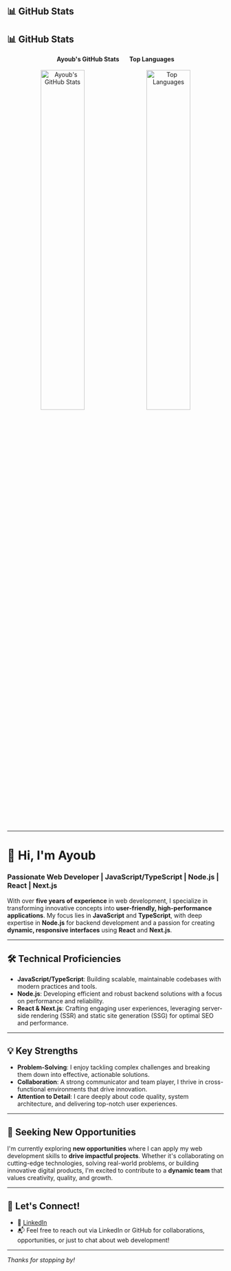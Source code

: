 ## 📊 GitHub Stats

## 📊 GitHub Stats

<p align="center">
  <strong>Ayoub's GitHub Stats</strong> &nbsp;&nbsp;&nbsp;&nbsp; <strong>Top Languages</strong><br><br>
  <img src="https://github-stats-readme-beta.vercel.app/api?username=ayoubaloui94&show_icons=true&theme=github_dark&hide_border=true" alt="Ayoub's GitHub Stats" width="45%" />
  &nbsp;&nbsp;&nbsp;
  <img src="https://github-stats-readme-beta.vercel.app/api/top-langs/?username=ayoubaloui94&layout=compact&theme=github_dark&hide_border=true" alt="Top Languages" width="45%" />
</p>

---

# 👋 Hi, I'm Ayoub

### Passionate Web Developer | JavaScript/TypeScript | Node.js | React | Next.js

With over **five years of experience** in web development, I specialize in transforming innovative concepts into **user-friendly, high-performance applications**. My focus lies in **JavaScript** and **TypeScript**, with deep expertise in **Node.js** for backend development and a passion for creating **dynamic, responsive interfaces** using **React** and **Next.js**.

---

## 🛠️ Technical Proficiencies

- **JavaScript/TypeScript**: Building scalable, maintainable codebases with modern practices and tools.
- **Node.js**: Developing efficient and robust backend solutions with a focus on performance and reliability.
- **React & Next.js**: Crafting engaging user experiences, leveraging server-side rendering (SSR) and static site generation (SSG) for optimal SEO and performance.

---

## 💡 Key Strengths

- **Problem-Solving**: I enjoy tackling complex challenges and breaking them down into effective, actionable solutions.
- **Collaboration**: A strong communicator and team player, I thrive in cross-functional environments that drive innovation.
- **Attention to Detail**: I care deeply about code quality, system architecture, and delivering top-notch user experiences.

---

## 🚀 Seeking New Opportunities

I'm currently exploring **new opportunities** where I can apply my web development skills to **drive impactful projects**. Whether it's collaborating on cutting-edge technologies, solving real-world problems, or building innovative digital products, I'm excited to contribute to a **dynamic team** that values creativity, quality, and growth.

---

## 🤝 Let's Connect!

- 💼 [LinkedIn](https://www.linkedin.com/in/ayoub-aloui-3089b9298/)
- 📬 Feel free to reach out via LinkedIn or GitHub for collaborations, opportunities, or just to chat about web development!

---

_Thanks for stopping by!_
